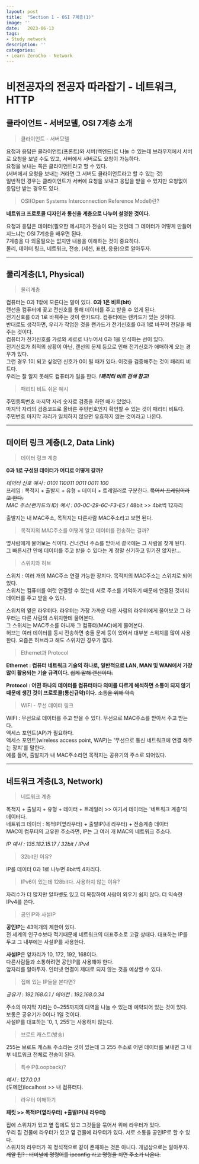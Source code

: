 ```yaml
---
layout: post
title:  "Section 1 - OSI 7계층(1)"
image: ''
date:   2023-06-13
tags:
- Study network
description: ''
categories:
- Learn ZeroCho - Network
---
```


# 비전공자의 전공자 따라잡기 - 네트워크, HTTP

## 클라이언트 - 서버모델, OSI 7계층 소개

> 클라이언트 - 서버모델

요청과 응답은 클라이언트(프론트)와 서버(백엔드)로 나눌 수 있는데 브라우저에서 서버로 요청을 보낼 수도 있고, 서버에서 서버로도 요청이 가능하다. <br/>
요청을 보내는 쪽은 클라이언트라고 할 수 있다.<br/>
(서버에서 요청을 보내는 거라면 그 서버도 클라이언트라고 할 수 있는 것)<br/>
일반적인 경우는 클라이언트가 서버에 요청을 보내고 응답을 받을 수 있지만 요청없이 응답만 받는 경우도 있다.

> OSI(Open Systems Interconnection Reference Model)란?

**네트워크 프로토콜 디자인과 통신을 계층으로 나누어 설명한 것이다.**

요청과 응답은 데이터(필요한 메시지)가 전송이 되는 것인데 그 데이터가 어떻게 만들어지느냐는 OSI 7계층을 배우면 된다.<br/>
7계층을 다 외울필요는 없지만 내용을 이해하는 것이 중요하다.<br/>
물리, 데이터 링크, 네트워크, 전송, (세션, 표현, 응용)으로 알아두자.

___

## 물리계층(L1, Physical)

> 물리계층

컴퓨터는 0과 1밖에 모른다는 말이 있다. **0과 1은 비트(bit)**<br/>
랜선을 컴퓨터에 꽂고 전신호를 통해 데이터를 주고 받을 수 있게 된다.<br/>
전기신호를 0과 1로 바꿔주는 것이 랜카드다. 컴퓨터에는 랜카드가 있는 것이다.<br/>
반대로도 생각하면, 우리가 작업한 것을 랜카드가 전기신호를 0과 1로 바꾸어 전달을 해주는 것이다.<br/>
컴퓨터가 전기신호를 가로와 세로로 나누어서 0과 1을 인식하는 선이 있다.<br/>
전기신호가 최적의 상황이 아닌, 랜선의 문제 등으로 인해 전기신호가 애매하게 오는 경우가 있다.<br/>
그런 경우 1이 되고 싶었던 신호가 0이 될 때가 있다. 이것을 검증해주는 것이 패리티 비트다.<br/>
우리는 잘 알지 못해도 컴퓨터가 일을 한다. ***!패리티 비트 검색 참고!***

> 패리티 비트 쉬운 예시

주민등록번호 마지막 자리 숫자로 검증을 하던 때가 있었다.<br/>
마지막 자리의 검증코드로 올바른 주민번호인지 확인할 수 있는 것이 패리티 비트다.<br/>
주민번호 마지막 자리가 일치하지 않으면 유효하지 않는 것이라고 나온다.<br/>

___

## 데이터 링크 계층(L2, Data Link)

> 데이터 링크 계층

**0과 1로 구성된 데이터가 어디로 어떻게 갈까?**

*데이터 신호 예시 : 0101 110011 0011 0011 100*<br/>
프레임 : 목적지 + 출발지 + 유형 + 데이터 + 트레일러로 구분한다. ~~묶어서 프레임이라고 한다.~~<br/>
*MAC 주소(랜카드의 ID) 예시 : 00-0C-29-6C-F3-E5* / 48bit >> 4bit씩 12자리

출발지는 내 MAC주소, 목적지는 다른사람 MAC주소라고 보면 된다.

> 목적지의 MAC주소를 어떻게 알고 데이터를 전송하는 걸까?

옆사람에게 물어보는 식이다. 건너건너 주소를 받아서 결국에는 그 사람을 찾게 된다.<br/>
그 빠른시간 안에 데이터를 주고 받을 수 있다는 게 정말 신기하고 믿기진 않지만...

> 스위치와 허브

스위치 : 여러 개의 MAC주소 연결 가능한 장치다. 목적지의 MAC주소는 스위치로 되어있다.<br/>
스위치는 컴퓨터를 여럿 연결할 수 있는데 서로 주소를 기억하기 때문에 연결된 것끼리 데이터를 주고 받을 수 있다.

스위치의 옆은 라우터다. 라우터는 가장 가까운 다른 사람의 라우터에게 물어보고 그 라우터는 다른 사람의 스위치한테 물어본다.<br/>
그 스위치는 MAC주소를 아니까 그 컴퓨터(MAC)에게 물어본다.<br/>
허브는 여러 데이터를 동시 전송하면 충돌 문제 등이 있어서 대부분 스위치를 많이 사용한다. 요즘은 허브라고 해도 스위치인 경우가 많다.

> Ethernet과 Protocol

**Ethernet : 컴퓨터 네트워크 기술의 하나로, 일반적으로 LAN, MAN 및 WAN에서 가장 많이 활용되는 기술 규격이다.**
~~쉽게 말해 랜선이다.~~

**Protocol : 어떤 하나의 데이터를 컴퓨터마다 의미를 다르게 해석하면 소통이 되지 않기 때문에 생긴 것이 프로토콜(통신규약)이다.**
~~소통을 위해 약속~~

> WIFI - 무선 데이터 링크

WIFI : 무선으로 데이터를 주고 받을 수 있다. 무선으로 MAC주소를 받아서 주고 받는다.<br/>
액세스 포인트(AP)가 필요하다.<br/>
액세스 포인트(wireless access point, WAP)는 '무선으로 통신 네트워크에 연결 해주는 장치'를 말한다.<br/>
예를 들어, 출발지가 내 MAC주소라면 목적지는 공유기의 주소로 되어있다.<br/>

___

## 네트워크 계층(L3, Network)

> 네트워크 계층

목적지 + 출발지 + 유형 + 데이터 + 트레일러 >> 여기서 데이터는 '네트워크 계층'의 데이터다.<br/>
네트워크 데이터 : 목적IP(옆라우터) + 출발IP(내 라우터) + 전송계층 데이터<br/>
MAC이 컴푸터의 고유한 주소라면, IP는 그 여러 개 MAC의 네트워크 주소다.<br/>

*IP 예시 : 135.182.15.17 / 32bit / IPv4*

> 32bit인 이유?

IP를 데이터 0과 1로 나누면 8bit씩 4자리다.

> IPv6이 있는데 128bit다. 사용하지 않는 이유?

자리수가 더 많지만 알파벳도 있고 더 복잡하여 사람이 외우기 쉽지 않다. 더 익숙한 IPv4를 쓴다.

> 공인IP와 사설IP

**공인IP**는 43억개의 제한이 있다.<br/>
전 세계의 인구수보다 적기때문에 네트워크의 대표주소로 고갈 상태다. 대표하는 IP를 두고 그 내부에는 사설IP를 사용한다.

**사설IP**은 앞자리가 10, 172, 192, 168이다.<br/>
다른사람들과 소통하려면 공인IP를 사용해야 한다.<br/>
앞자리를 알아두자. 인터넷 연결이 제대로 되지 않는 것을 예상할 수 있다.

> 집에 있는 IP들을 본다면?

*공유기 : 192.168.0.1 / 에어컨 : 192.168.0.34*

주소의 마지막 자리는 0~255까지의 대역을 나눌 수 있는데 예약되어 있는 것이 있다. 보통은 공유기가 0이나 1일 것이다.<br/>
사설IP를 대표하는 '0, 1, 255'는 사용하지 않는다.

> 브로드 캐스트(방송)

255는 브로드 캐스트 주소라는 것이 있는데 그 255 주소로 어떤 데이터를 보내면 그 내부 네트워크 전체로 전송이 된다.

> 특수IP(Loopback)?

*예시 : 127.0.0.1*<br/>
(도메인)localhost >> 내 컴퓨터다.

> 라우터 이해하기

**패킷 >> 목적IP(옆라우터) +출발IP(내 라우터)**

집에 스위치가 있고 옆 집에도 있고 그것들을 묶어서 위에 라우터가 있다.<br/>
우리 집 건물에 라우터가 있고 옆 건물에 라우터가 있다. 서로 소통을 공인IP로 할 수 있다.<br/>
스위치와 라우터가 꼭 정석적으로 같이 존재하는 것은 아니다. 개념상으로는 알아두자.<br/>
~~깨알 팁? : 터미널에 명령어를 ipconfig 라고 명령을 치면 주소가 나온다.~~
